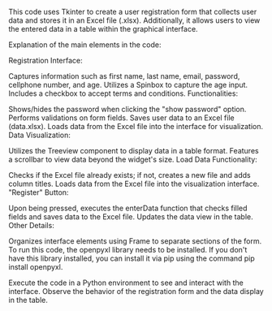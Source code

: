 This code uses Tkinter to create a user registration form that collects user data and stores it in an Excel file (.xlsx). Additionally, it allows users to view the entered data in a table within the graphical interface.

Explanation of the main elements in the code:

Registration Interface:

Captures information such as first name, last name, email, password, cellphone number, and age.
Utilizes a Spinbox to capture the age input.
Includes a checkbox to accept terms and conditions.
Functionalities:

Shows/hides the password when clicking the "show password" option.
Performs validations on form fields.
Saves user data to an Excel file (data.xlsx).
Loads data from the Excel file into the interface for visualization.
Data Visualization:

Utilizes the Treeview component to display data in a table format.
Features a scrollbar to view data beyond the widget's size.
Load Data Functionality:

Checks if the Excel file already exists; if not, creates a new file and adds column titles.
Loads data from the Excel file into the visualization interface.
"Register" Button:

Upon being pressed, executes the enterData function that checks filled fields and saves data to the Excel file.
Updates the data view in the table.
Other Details:

Organizes interface elements using Frame to separate sections of the form.
To run this code, the openpyxl library needs to be installed. If you don't have this library installed, you can install it via pip using the command pip install openpyxl.

Execute the code in a Python environment to see and interact with the interface. Observe the behavior of the registration form and the data display in the table.
